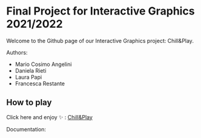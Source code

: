 # Final Project for Interactive Graphics 2021/2022
Welcome to the Github page of our Interactive Graphics project: Chill&Play.

Authors: 
* Mario Cosimo Angelini
* Daniela Rieti
* Laura Papi
* Francesca Restante

## How to play
Click here and enjoy :sparkles: :
 [Chill&Play](https://sapienzainteractivegraphicscourse.github.io/final-project-chillandplay/) 

Documentation: 
